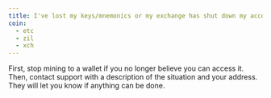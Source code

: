 ```yaml
---
title: I've lost my keys/mnemonics or my exchange has shut down my account. How can I get my unpaid balance?
coin:
  - etc
  - zil
  - xch
---
```


First, stop mining to a wallet if you no longer believe you can access it. Then, contact support with a description of the situation and your address. They will let you know if anything can be done.
